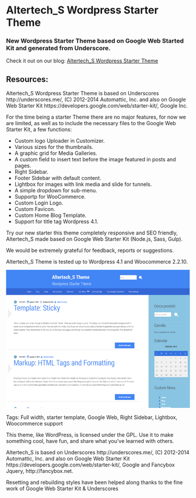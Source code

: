 Altertech_S Wordpress Starter Theme
========
<h3>New Wordpress Starter Theme based on Google Web Started Kit and generated from Underscore.</h3>

<p>Check it out on our blog:
<a href="http://www.blog.altertech.it/altertech_s-wordpress-starter-theme-based-google-web-starter-kit/">
Altertech_S Wordpress Starter Theme
</a>
<p>

<h2>Resources:</h2>
<p>Altertech_S Wordpress Starter Theme is based on Underscores http://underscores.me/, (C) 2012-2014 Automattic, Inc. and
also on Google Web Starter Kit https://developers.google.com/web/starter-kit/, Google Inc.</p> 

<p>For the time being a starter Theme there are no major features, for now we are limited, as well as to include the necessary files to the Google Web Starter Kit, a few functions:</p>
<ul>
<li> Custom logo Uploader in Customizer. </li>
<li> Various sizes for the thumbnails. </li>
<li> A graphic grid for Media Galleries. </li>
<li> A custom field to insert text before the image featured in posts and pages. </li>
<li> Right Sidebar. </li>
<li> Footer Sidebar with default content. </li>
<li> Lightbox for images with link media and slide for tunnels. </li>
<li> A simple dropdown for sub-menu. </li>
<li> Supportp for WooCommerce. </li>
<li> Custom Login Logo. </li>
<li> Custom Favicon. </li>
<li> Custom Home Blog Template. </li>
<li> Support for title tag Wordpress 4.1. </li>
</ul>

<p>Try our new starter this theme completely responsive and SEO friendly, Altertech_S made based on Google Web Starter Kit (Node.js, Sass, Gulp).</p> <p>We would be extremely grateful for feedback, reports or suggestions.</p>

<p>Altertech_S Theme is tested up to Wordpress 4.1 and Woocommerce 2.2.10.</p>

<img src="https://raw.githubusercontent.com/bigbabert/altertech_s/master/screenshot.png">

<p>Tags: Full width, starter template, Google Web, Right Sidebar, Lightbox, Woocommerce support</p>


<p>This theme, like WordPress, is licensed under the GPL.
Use it to make something cool, have fun, and share what you've learned with others.</p>

<p>Altertech_S is based on Underscores http://underscores.me/, (C) 2012-2014 Automattic, Inc. and
also on Google Web Starter Kit https://developers.google.com/web/starter-kit/, Google and Fancybox Jquery, http://fancybox.net.</p> 

<p>Resetting and rebuilding styles have been helped along thanks to the fine work of
Google Web Starter Kit & Underscores</p>
